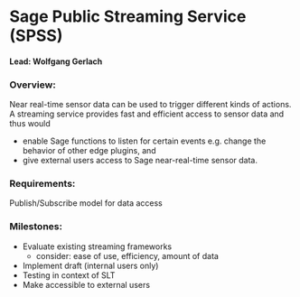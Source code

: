# Sage Public Streaming Service (SPSS)


#### Lead: Wolfgang Gerlach

### Overview:

Near real-time sensor data can be used to trigger different kinds of actions. A 
streaming service provides fast and efficient access to sensor data and thus would 
  * enable Sage functions to listen for certain events e.g. change the behavior of other edge plugins, and 
  * give external users access to Sage near-real-time sensor data.


### Requirements:
Publish/Subscribe model for data access


### Milestones:
  * Evaluate existing streaming frameworks
      - consider: ease of use, efficiency, amount of data
  * Implement draft (internal users only)
  * Testing in context of SLT
  * Make accessible to external users



